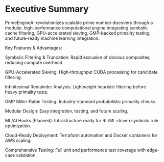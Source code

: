 # Executive Summary

PrimeEngineAI revolutionizes scalable prime number discovery through a modular, high-performance computational engine integrating symbolic cache filtering, GPU-accelerated sieving, GMP-backed primality testing, and future-ready machine learning integration.

Key Features & Advantages:

Symbolic Filtering & Truncation: Rapid exclusion of obvious composites, reducing compute overhead.

GPU-Accelerated Sieving: High-throughput CUDA processing for candidate filtering.

Infinitesimal Remainder Analysis: Lightweight heuristic filtering before heavy primality tests.

GMP Miller-Rabin Testing: Industry-standard probabilistic primality checks.

Modular Design: Easy integration, testing, and future scaling.

ML/AI Hooks (Planned): Infrastructure ready for RL/ML-driven symbolic rule optimization.

Cloud-Ready Deployment: Terraform automation and Docker containers for AWS scaling.

Comprehensive Testing: Full unit and performance test coverage with edge-case validation.

